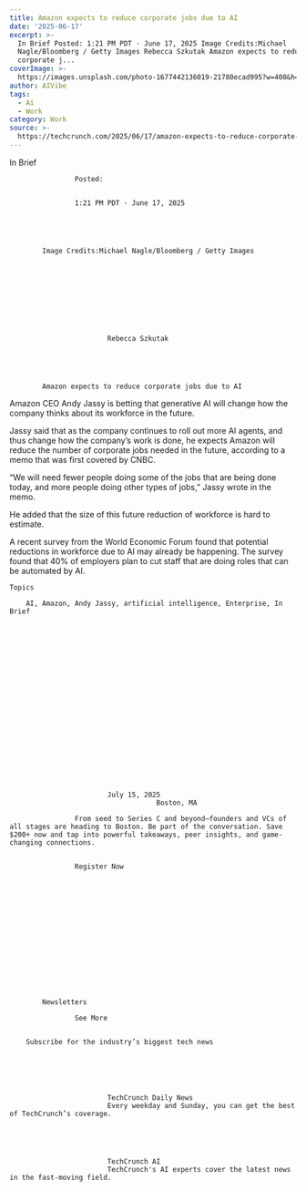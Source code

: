 ```yaml
---
title: Amazon expects to reduce corporate jobs due to AI
date: '2025-06-17'
excerpt: >-
  In Brief Posted: 1:21 PM PDT · June 17, 2025 Image Credits:Michael
  Nagle/Bloomberg / Getty Images Rebecca Szkutak Amazon expects to reduce
  corporate j...
coverImage: >-
  https://images.unsplash.com/photo-1677442136019-21780ecad995?w=400&h=200&fit=crop&auto=format
author: AIVibe
tags:
  - Ai
  - Work
category: Work
source: >-
  https://techcrunch.com/2025/06/17/amazon-expects-to-reduce-corporate-jobs-due-to-ai/
---
```

In Brief

				
				
					Posted:
					

					1:21 PM PDT · June 17, 2025
				
				
			
			

			Image Credits:Michael Nagle/Bloomberg / Getty Images

			

	
		
							
											
									
					
		
							Rebecca Szkutak
					
	



			Amazon expects to reduce corporate jobs due to AI

			
Amazon CEO Andy Jassy is betting that generative AI will change how the company thinks about its workforce in the future.

Jassy said that as the company continues to roll out more AI agents, and thus change how the company’s work is done, he expects Amazon will reduce the number of corporate jobs needed in the future, according to a memo that was first covered by CNBC.


	
	




	
	



“We will need fewer people doing some of the jobs that are being done today, and more people doing other types of jobs,” Jassy wrote in the memo.

He added that the size of this future reduction of workforce is hard to estimate.

A recent survey from the World Economic Forum found that potential reductions in workforce due to AI may already be happening. The survey found that 40% of employers plan to cut staff that are doing roles that can be automated by AI.


			
	Topics
	
		AI, Amazon, Andy Jassy, artificial intelligence, Enterprise, In Brief	


		
		

		
		
			



	
	






	
					
				
							July 15, 2025
										Boston, MA
					
					From seed to Series C and beyond—founders and VCs of all stages are heading to Boston. Be part of the conversation. Save $200+ now and tap into powerful takeaways, peer insights, and game-changing connections.
							
				
					Register Now									
			
			



		
		
	
	

	
	

		
	
		
			Newsletters
							
					See More
				
					
		Subscribe for the industry’s biggest tech news
	
	
		
			
									
						
							TechCrunch Daily News
							Every weekday and Sunday, you can get the best of TechCrunch’s coverage.
							
						
					
									
						
							TechCrunch AI
							TechCrunch's AI experts cover the latest news in the fast-moving field.
							
				
